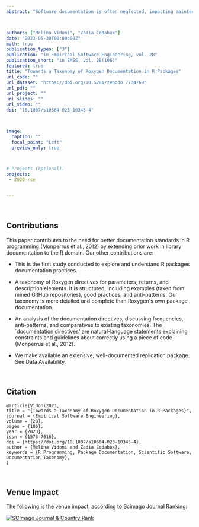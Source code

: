 ```yaml
---
abstract: "Software documentation is often neglected, impacting maintenance and reuse and leading to technical issues. In particular, when working with scientific software, such issues in the documentation pose a risk to producing reliable scientific results as they may cause improper or incorrect use of the software. R is a popular programming language for scientific software with a prolific package-based ecosystem, where users contribute packages (i.e., libraries). R packages are intended to be reused, and their users rely extensively on the available documentation. Thus, understanding what information developers provide in their packages’ documentation (generally, through a system known as Roxygen, based on Javadoc) is essential to contribute to it. This study mined 379 GitHub repositories of R packages and analysed a sample to develop a taxonomy of natural language descriptions used in Roxygen documentation. This was done through hybrid card sorting, which included two experienced R developers. The resulting taxonomy covers parameters, returns, and descriptions, providing a baseline for further studies. Our taxonomy is the first of its kind for R. Based on previous studies in pure object-oriented languages, our taxonomy could be extensible to other dynamically-typed languages used in scientific programming."



authors: ["Melina Vidoni", "Zadia Codabux"]
date: "2023-05-30T00:00:00Z"
math: true
publication_types: ["3"]
publication: "in Empirical Software Engineering, vol. 28"
publication_short: "in EMSE, vol. 28(106)"
featured: true
title: "Towards a Taxonomy of Roxygen Documentation in R Packages"
url_code: ""
url_dataset: "https://doi.org/10.5281/zenodo.7734769"
url_pdf: ""
url_project: ""
url_slides: ""
url_video: ""
doi: "10.1007/s10664-023-10345-4"



image:
  caption: ""
  focal_point: "Left"
  preview_only: true



# Projects (optional).
projects:
 - 2020-rse


---
```


<br />

## Contributions

This paper contributes to the need for better documentation standards in R programming (Monperrus et al., 2012) by extending prior work in library documentation to the R domain. Our other contributions are:

- This is the first study conducted to explore and understand R packages documentation practices. 

- A taxonomy of Roxygen directives for parameters, returns, and description elements. It is structured, including examples (taken from mined GitHub repositories), good practices, and anti-patterns. Our taxonomy is more detailed and complete than Roxygen's own package documentation.

- An analysis of the documentation directives, discussing frequencies, anti-patterns, and comparatives to existing taxonomies. The `documentation directives' are natural-language statements explaining constraints and guidelines about correctly using a piece of code (Monperrus et al., 2012).

- We make available an extensive, well-documented replication package. See Data Availability.



<br />



## Citation
```
@article{Vidoni2023,
title = "{Towards a Taxonomy of Roxygen Documentation in R Packages}",
journal = {Empirical Software Engineering},
volume = {28},
pages = {106},
year = {2023},
issn = {1573-7616},
doi = {https://doi.org/10.1007/s10664-023-10345-4},
author = {Melina Vidoni and Zadia Codabux},
keywords = {R Programming, Package Documentation, Scientific Software, Documentation Taxonomy},
}
```




<br />

## Venue Impact

The following is the venue impact, according to Scimago Journal Ranking:

<a href="https://www.scimagojr.com/journalsearch.php?q=18650&amp;tip=sid&amp;exact=no" title="SCImago Journal &amp; Country Rank"><img border="0" src="https://www.scimagojr.com/journal_img.php?id=18650" alt="SCImago Journal &amp; Country Rank"  /></a>
